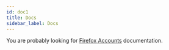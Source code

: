 ```yaml
---
id: doc1
title: Docs
sidebar_label: Docs
---
```


You are probably looking for [Firefox Accounts](/application-services/docs/accounts/welcome.html) documentation.